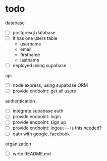 # todo

database
- [ ] postgresql database 
- [ ] it has one users table
  - username
  - email
  - firstname
  - lastname
- [ ] deployed using supabase

api 
- [ ] node express, using supabase ORM
- [ ] provide endpoint: get all users

authentication
- [ ] integrate supabase auth
- [ ] provide endpoint: login
- [ ] provide endpoint: sign up
- [ ] provide endpoint: logout -- is this needed?
- [ ] oath with google, facebook

organization
- [ ] write README.md
